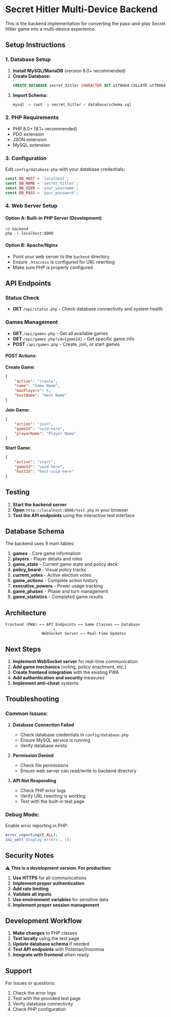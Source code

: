 # Secret Hitler Multi-Device Backend

This is the backend implementation for converting the pass-and-play Secret Hitler game into a multi-device experience.

## Setup Instructions

### 1. Database Setup

1. **Install MySQL/MariaDB** (version 8.0+ recommended)
2. **Create Database:**
   ```sql
   CREATE DATABASE secret_hitler CHARACTER SET utf8mb4 COLLATE utf8mb4_unicode_ci;
   ```
3. **Import Schema:**
   ```bash
   mysql -u root -p secret_hitler < database/schema.sql
   ```

### 2. PHP Requirements

- PHP 8.0+ (8.1+ recommended)
- PDO extension
- JSON extension
- MySQL extension

### 3. Configuration

Edit `config/database.php` with your database credentials:
```php
const DB_HOST = 'localhost';
const DB_NAME = 'secret_hitler';
const DB_USER = 'your_username';
const DB_PASS = 'your_password';
```

### 4. Web Server Setup

#### Option A: Built-in PHP Server (Development)
```bash
cd backend
php -S localhost:8000
```

#### Option B: Apache/Nginx
- Point your web server to the `backend` directory
- Ensure `.htaccess` is configured for URL rewriting
- Make sure PHP is properly configured

## API Endpoints

### Status Check
- **GET** `/api/status.php` - Check database connectivity and system health

### Games Management
- **GET** `/api/games.php` - Get all available games
- **GET** `/api/games.php?id={gameId}` - Get specific game info
- **POST** `/api/games.php` - Create, join, or start games

#### POST Actions:

**Create Game:**
```json
{
    "action": "create",
    "name": "Game Name",
    "maxPlayers": 6,
    "hostName": "Host Name"
}
```

**Join Game:**
```json
{
    "action": "join",
    "gameId": "uuid-here",
    "playerName": "Player Name"
}
```

**Start Game:**
```json
{
    "action": "start",
    "gameId": "uuid-here",
    "hostId": "host-uuid-here"
}
```

## Testing

1. **Start the backend server**
2. **Open** `http://localhost:8000/test.php` in your browser
3. **Test the API endpoints** using the interactive test interface

## Database Schema

The backend uses 9 main tables:

1. **games** - Core game information
2. **players** - Player details and roles
3. **game_state** - Current game state and policy deck
4. **policy_board** - Visual policy tracks
5. **current_votes** - Active election votes
6. **game_actions** - Complete action history
7. **executive_powers** - Power usage tracking
8. **game_phases** - Phase and turn management
9. **game_statistics** - Completed game results

## Architecture

```
Frontend (PWA) ←→ API Endpoints ←→ Game Classes ←→ Database
                     ↓
                WebSocket Server ←→ Real-time Updates
```

## Next Steps

1. **Implement WebSocket server** for real-time communication
2. **Add game mechanics** (voting, policy enactment, etc.)
3. **Create frontend integration** with the existing PWA
4. **Add authentication and security** measures
5. **Implement anti-cheat** systems

## Troubleshooting

### Common Issues:

1. **Database Connection Failed**
   - Check database credentials in `config/database.php`
   - Ensure MySQL service is running
   - Verify database exists

2. **Permission Denied**
   - Check file permissions
   - Ensure web server can read/write to backend directory

3. **API Not Responding**
   - Check PHP error logs
   - Verify URL rewriting is working
   - Test with the built-in test page

### Debug Mode:

Enable error reporting in PHP:
```php
error_reporting(E_ALL);
ini_set('display_errors', 1);
```

## Security Notes

⚠️ **This is a development version. For production:**

1. **Use HTTPS** for all communications
2. **Implement proper authentication**
3. **Add rate limiting**
4. **Validate all inputs**
5. **Use environment variables** for sensitive data
6. **Implement proper session management**

## Development Workflow

1. **Make changes** to PHP classes
2. **Test locally** using the test page
3. **Update database schema** if needed
4. **Test API endpoints** with Postman/Insomnia
5. **Integrate with frontend** when ready

## Support

For issues or questions:
1. Check the error logs
2. Test with the provided test page
3. Verify database connectivity
4. Check PHP configuration

